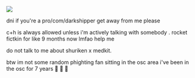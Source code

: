 ![](https://komarev.com/ghpvc/?username=starfollower&label=an_engima&color=B4E615)

dni if you're a pro/com/darkshipper get away from me please 

c+h is always allowed unless i'm actively talking with somebody . rocket fictkin for like 9 months now lmfao help me

do not talk to me about shuriken x medkit.

btw im not some random phighting fan sitting in the osc area i've been in the osc for 7 years 🤫 🤫 🤫 
